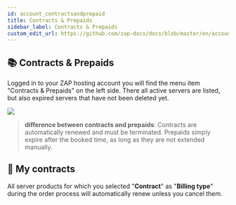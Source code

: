 ```yaml
---
id: account_contractsandprepaid
title: Contracts & Prepaids
sidebar_label: Contracts & Prepaids
custom_edit_url: https://github.com/zap-docs/docs/blob/master/en/account_contractsandprepaid.md
---
```


## 📚 Contracts & Prepaids
Logged in to your ZAP hosting account you will find the menu item "Contracts & Prepaids" on the left side. There all active servers are listed, but also expired servers that have not been deleted yet.

![](https://i.imgur.com/eN06fAR.png)

> **difference between contracts and prepaids**: Contracts are automatically renewed and must be terminated. Prepaids simply expire after the booked time, as long as they are not extended manually.


## 📙 My contracts
All server products for which you selected "**Contract**" as "**Billing type**" during the order process will automatically renew unless you cancel them.
